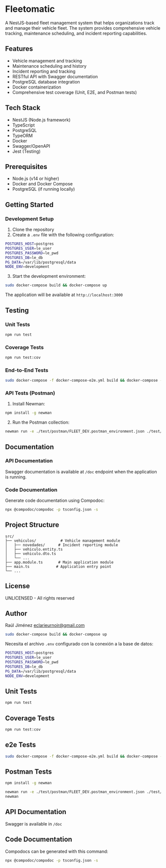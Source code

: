 # Fleetomatic

A NestJS-based fleet management system that helps organizations track and manage their vehicle fleet. The system provides comprehensive vehicle tracking, maintenance scheduling, and incident reporting capabilities.

## Features

- Vehicle management and tracking
- Maintenance scheduling and history
- Incident reporting and tracking
- RESTful API with Swagger documentation
- PostgreSQL database integration
- Docker containerization
- Comprehensive test coverage (Unit, E2E, and Postman tests)

## Tech Stack

- NestJS (Node.js framework)
- TypeScript
- PostgreSQL
- TypeORM
- Docker
- Swagger/OpenAPI
- Jest (Testing)

## Prerequisites

- Node.js (v14 or higher)
- Docker and Docker Compose
- PostgreSQL (if running locally)

## Getting Started

### Development Setup

1. Clone the repository
2. Create a `.env` file with the following configuration:

```bash
POSTGRES_HOST=postgres
POSTGRES_USER=le_user
POSTGRES_PASSWORD=le_pwd
POSTGRES_DB=le_db
PG_DATA=/var/lib/postgresql/data
NODE_ENV=development
```

3. Start the development environment:

```bash
sudo docker-compose build && docker-compose up
```

The application will be available at `http://localhost:3000`

## Testing

### Unit Tests

```bash
npm run test
```

### Coverage Tests

```bash
npm run test:cov
```

### End-to-End Tests

```bash
sudo docker-compose -f docker-compose-e2e.yml build && docker-compose -f docker-compose-e2e.yml up
```

### API Tests (Postman)

1. Install Newman:
```bash
npm install -g newman
```

2. Run the Postman collection:
```bash
newman run -e ./test/postman/FLEET_DEV.postman_environment.json ./test/postman/fleetomatic.postman_collection.json
```

## Documentation

### API Documentation
Swagger documentation is available at `/doc` endpoint when the application is running.

### Code Documentation
Generate code documentation using Compodoc:

```bash
npx @compodoc/compodoc -p tsconfig.json -s
```

## Project Structure

```
src/
├── vehiculos/           # Vehicle management module
│   ├── novedades/      # Incident reporting module
│   ├── vehiculo.entity.ts
│   ├── vehiculo.dto.ts
│   └── ...
├── app.module.ts       # Main application module
├── main.ts            # Application entry point
└── ...
```

## License

UNLICENSED - All rights reserved

## Author

Raúl Jiménez <eclarieurnoir@gmail.com>

```bash
sudo docker-compose build && docker-compose up
```

Necesita el archivo `.env` configurado con la conexión a la base de datos:

```bash
POSTGRES_HOST=postgres
POSTGRES_USER=le_user
POSTGRES_PASSWORD=le_pwd
POSTGRES_DB=le_db
PG_DATA=/var/lib/postgresql/data
NODE_ENV=development
```

## Unit Tests

```bash
npm run test
```

## Coverage Tests

```bash
npm run test:cov
```

## e2e Tests

```bash
sudo docker-compose -f docker-compose-e2e.yml build && docker-compose -f docker-compose-e2e.yml up
```

## Postman Tests

```bash
npm install -g newman
```

```bash
newman run -e ./test/postman/FLEET_DEV.postman_environment.json ./test/postman/fleetomatic.postman_collection.json
newman
```

## API Documentation
Swagger is available in `/doc`

## Code Documentation
Compodocs can be generated with this command:

```bash
npx @compodoc/compodoc -p tsconfig.json -s
```
